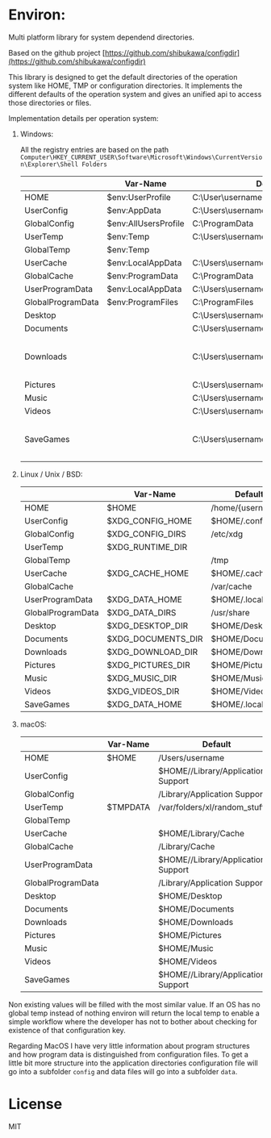 # Environ:

Multi platform library for system dependend directories.

Based on the github project [https://github.com/shibukawa/configdir](https://github.com/shibukawa/configdir)

This library is designed to get the default directories of the operation
system like HOME, TMP or configuration directories. It implements the
different defaults of the operation system and gives an unified api to
access those directories or files.

Implementation details per operation system:
1. Windows:

   All the registry entries are based on the path `Computer\HKEY_CURRENT_USER\Software\Microsoft\Windows\CurrentVersion\Explorer\Shell Folders`

    |                    | Var-Name                    | Default                              | Reqistry key |
    | ------------------ | --------------------------- | ------------------------------------ | ------------ |
    | HOME               | $env:UserProfile            | C:\User\username                     |              |
    | UserConfig         | $env:AppData                | C:\Users\username\AppData\Roaming    |              |
    | GlobalConfig       | $env:AllUsersProfile        | C:\ProgramData                       |              |
    | UserTemp           | $env:Temp                   | C:\Users\username\AppData\Local\Temp |              |
    | GlobalTemp         | $env:Temp                   |                                      |              |
    | UserCache          | $env:LocalAppData           | C:\Users\username\AppData\Local      |              |
    | GlobalCache        | $env:ProgramData            | C:\ProgramData                       |              |
    | UserProgramData    | $env:LocalAppData           | C:\Users\username\AppData\Local      |              |
    | GlobalProgramData  | $env:ProgramFiles           | C:\ProgramFiles                      |              |
    | Desktop            |                             | C:\Users\username\Desktop            | Desktop      |
    | Documents          |                             | C:\Users\username\Documents          | Personal     |
    | Downloads          |                             | C:\Users\username\Downloads          | {374DE290-123F-4565-9164-39C4925E467B} |
    | Pictures           |                             | C:\Users\username\Pictures           | My Pictures  |
    | Music              |                             | C:\Users\username\Music              | My Music     |
    | Videos             |                             | C:\Users\username\Videos             | My Video     |
    | SaveGames          |                             | C:\Users\username\Saved Games        | {4C5C32FF-BB9D-43B0-B5B4-2D72E54EAAA4} |

2. Linux / Unix / BSD:

    |                    | Var-Name                    | Default                              |
    | ------------------ | --------------------------- | ------------------------------------ |
    | HOME               | $HOME                       | /home/{username}                     |
    | UserConfig         | $XDG_CONFIG_HOME            | $HOME/.config                        |
    | GlobalConfig       | $XDG_CONFIG_DIRS            | /etc/xdg                             |
    | UserTemp           | $XDG_RUNTIME_DIR            |                                      |
    | GlobalTemp         |                             | /tmp                                 |
    | UserCache          | $XDG_CACHE_HOME             | $HOME/.cache                         |
    | GlobalCache        |                             | /var/cache                           |
    | UserProgramData    | $XDG_DATA_HOME              | $HOME/.local/share                   |
    | GlobalProgramData  | $XDG_DATA_DIRS              | /usr/share                           |
    | Desktop            | $XDG_DESKTOP_DIR            | $HOME/Desktop                        |
    | Documents          | $XDG_DOCUMENTS_DIR          | $HOME/Documents                      |
    | Downloads          | $XDG_DOWNLOAD_DIR           | $HOME/Downloads                      |
    | Pictures           | $XDG_PICTURES_DIR           | $HOME/Pictures                       |
    | Music              | $XDG_MUSIC_DIR              | $HOME/Music                          |
    | Videos             | $XDG_VIDEOS_DIR             | $HOME/Videos                         |
    | SaveGames          | $XDG_DATA_HOME              | $HOME/.local/share                   |

3. macOS:

    |                    | Var-Name                    | Default                              |
    | ------------------ | --------------------------- | ------------------------------------ |
    | HOME               | $HOME                       | /Users/username                      |
    | UserConfig         |                             | $HOME//Library/Application Support   |
    | GlobalConfig       |                             | /Library/Application Support         |
    | UserTemp           | $TMPDATA                    | /var/folders/xl/random_stuff/T/      |
    | GlobalTemp         |                             |                                      |
    | UserCache          |                             | $HOME/Library/Cache                  |
    | GlobalCache        |                             | /Library/Cache                       |
    | UserProgramData    |                             | $HOME//Library/Application Support   |
    | GlobalProgramData  |                             | /Library/Application Support         |
    | Desktop            |                             | $HOME/Desktop                        |
    | Documents          |                             | $HOME/Documents                      |
    | Downloads          |                             | $HOME/Downloads                      |
    | Pictures           |                             | $HOME/Pictures                       |
    | Music              |                             | $HOME/Music                          |
    | Videos             |                             | $HOME/Videos                         |
    | SaveGames          |                             | $HOME//Library/Application Support   |

Non existing values will be filled with the most similar value. If an OS has no global temp
 instead of nothing environ will return the local temp to enable a simple workflow
 where the developer has not to bother about checking for existence of that configuration
 key.

Regarding MacOS I have very little information about program structures
 and how program data is distinguished from configuration files. To get
 a little bit more structure into the application directories configuration
 file will go into a subfolder `config` and data files will go into a subfolder
 `data`.

License
=======

MIT
